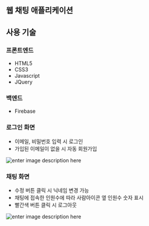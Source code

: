 ## 웹 채팅 애플리케이션

## 사용 기술

### 프론트엔드

- HTML5
- CSS3
- Javascript
- JQuery

### 백엔드

- Firebase

### 로그인 화면
- 이메일, 비밀번호 입력 시 로그인
- 가입된 이메일이 없을 시 자동 회원가입

![enter image description here](https://user-images.githubusercontent.com/35620465/44072779-ab074f26-9fcb-11e8-8889-57c6eada8ef2.jpg)

### 채팅 화면
- 수정 버튼 클릭 시 닉네임 변경 가능
- 채팅에 접속한 인원수에 따라 사람아이콘 옆 인원수 숫자 표시
- 빨간색 버튼 클릭 시 로그아웃

![enter image description here](https://user-images.githubusercontent.com/35620465/44072727-92dfd6e8-9fcb-11e8-981c-fd80e91e0da3.jpg)